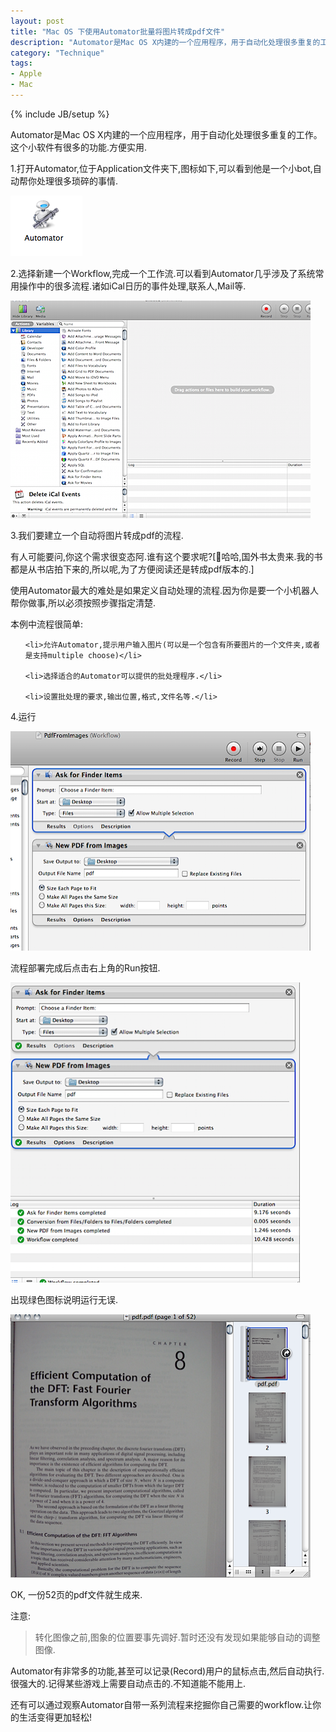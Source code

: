 ```yaml
---
layout: post
title: "Mac OS 下使用Automator批量将图片转成pdf文件"
description: "Automator是Mac OS X内建的一个应用程序，用于自动化处理很多重复的工作。这个小软件有很多的功能，方便实用。本文介绍Mac OS 下使用Automator批量将图片转成pdf文件"
category: "Technique"
tags:
- Apple
- Mac
---
```


{% include JB/setup %} 

Automator是Mac OS X内建的一个应用程序，用于自动化处理很多重复的工作。这个小软件有很多的功能.方便实用.



1.打开Automator,位于Application文件夹下,图标如下,可以看到他是一个小bot,自动帮你处理很多琐碎的事情.



<img src="/assets/uploads/2009/11/automator_png.png" alt="automator.png" width="115" height="97" />



2.选择新建一个Workflow,完成一个工作流.可以看到Automator几乎涉及了系统常用操作中的很多流程.诸如iCal日历的事件处理,联系人,Mail等.



<img src="/assets/uploads/2009/11/automator_main.png" alt="automator_main.png" width="480" height="348" />



3.我们要建立一个自动将图片转成pdf的流程.



有人可能要问,你这个需求很变态阿.谁有这个要求呢?[哈哈,国外书太贵来.我的书都是从书店拍下来的,所以呢,为了方便阅读还是转成pdf版本的.]



使用Automator最大的难处是如果定义自动处理的流程.因为你是要一个小机器人帮你做事,所以必须按照步骤指定清楚.



本例中流程很简单:

<ul>

	<li>允许Automator,提示用户输入图片(可以是一个包含有所要图片的一个文件夹,或者是支持multiple choose)</li>

	<li>选择适合的Automator可以提供的批处理程序.</li>

	<li>设置批处理的要求,输出位置,格式,文件名等.</li>

</ul>

4.运行



<img src="/assets/uploads/2009/11/automator_run.png" alt="automator_run.png" width="480" height="351" />



流程部署完成后点击右上角的Run按钮.



<img src="/assets/uploads/2009/11/automator_result.png" alt="automator_result.png" width="463" height="480" />



出现绿色图标说明运行无误.



<img src="/assets/uploads/2009/11/au_pdf.png" alt="au_pdf.png" width="480" height="421" />



OK, 一份52页的pdf文件就生成来.



注意:

<blockquote>转化图像之前,图象的位置要事先调好.暂时还没有发现如果能够自动的调整图像.</blockquote>

Automator有非常多的功能,甚至可以记录(Record)用户的鼠标点击,然后自动执行.很强大的.记得某些游戏上需要自动点击的.不知道能不能用上.



还有可以通过观察Automator自带一系列流程来挖掘你自己需要的workflow.让你的生活变得更加轻松!

